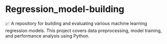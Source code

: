 # Regression_model-building
📈 A repository for building and evaluating various machine learning regression models. This project covers data preprocessing, model training, and performance analysis using Python.

